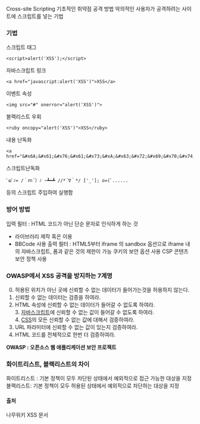 Cross-site Scripting
기초적인 취약점 공격 방법
악의적인 사용자가 공격하려는 사이트에 스크립트를 넣는 기법

### 기법
스크립트 태그
```
<script>alert('XSS');</script>
```
자바스크립트 링크
```
<a href="javascript:alert('XSS')">XSS</a>
```
이벤트 속성
```
<img src="#" onerror="alert('XSS')">
```
블랙리스트 우회
```
<ruby oncopy="alert('XSS')">XSS</ruby>
```
내용 난독화
```
<a href="&#x6A;&#x61;&#x76;&#x61;&#x73;&#xA;&#x63;&#x72;&#x69;&#x70;&#x74;&#xA;&#x3A;&#xA;&#x61;&#x6C;&#x65;&#x72;&#x74;&#xA;&#x28;&#x27;&#x58;&#x53;&#x53;&#x27;&#x29;">XSS</a>
```
스크립트난독화
```
ﾟωﾟﾉ= /｀ｍ´）ﾉ ~┻━┻ //*´∇｀*/ ['_']; o=(ﾟ......
```
등의 스크립트 주입하여 실행함

### 방어 방법
입력 필터 : HTML 코드가 아닌 단순 문자로 인식하게 하는 것
- 라이브러리 제작 혹은 이용
- BBCode 사용
출력 필터 : HTML5부터 iframe 의 sandbox 옵션으로 iframe 내의 자바스크립트, 폼과 같은 것의 제한이 가능
쿠키의 보안 옵션 사용
CSP 콘텐츠 보안 정책 사용

### OWASP에서 XSS 공격을 방지하는 7계명
0. 허용된 위치가 아닌 곳에 신뢰할 수 없는 데이터가 들어가는것을 허용하지 않는다.  
1. 신뢰할 수 없는 데이터는 검증을 하여라.  
2. HTML 속성에 신뢰할 수 없는 데이터가 들어갈 수 없도록 하여라.  
3. [자바스크립트](https://namu.wiki/w/%EC%9E%90%EB%B0%94%EC%8A%A4%ED%81%AC%EB%A6%BD%ED%8A%B8 "자바스크립트")에 신뢰할 수 없는 값이 들어갈 수 없도록 하여라.  
4. [CSS](https://namu.wiki/w/CSS "CSS")의 모든 신뢰할 수 없는 값에 대해서 검증하여라.  
5. URL 파라미터에 신뢰할 수 없는 값이 있는지 검증하여라.  
6. HTML 코드를 전체적으로 한번 더 검증하여라.

**OWASP : 오픈소스 웹 애플리케이션 보안 프로젝트**

### 화이트리스트, 블랙리스트의 차이
화이트리스트 : 기본 정책이 모두 차단된 상태에서 예외적으로 접근 가능한 대상을 지정
블랙리스트: 기본 정책이 모두 허용된 상태에서 예외적으로 차단하는 대상을 지정
#### 출처
나무위키 XSS 문서